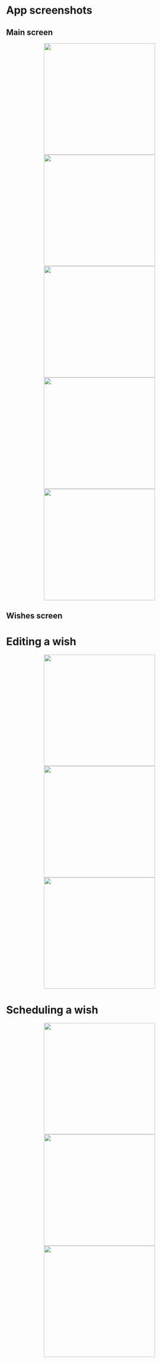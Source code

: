 # App screenshots

## Main screen

<div align="center">
  <img src="https://github.com/flowykk/WishMaker/assets/71427624/55cdffb0-31ba-426a-9b73-3e8c95c4f6ab" width="300"> 
  <img src="https://github.com/flowykk/WishMaker/assets/71427624/5727aa48-48ea-4f62-8359-2f3f38ba8b68" width="300"> 
  <img src="https://github.com/flowykk/WishMaker/assets/71427624/51fbd64b-fbf0-452c-a2d1-0799f70c4b83" width="300"> 
  <img src="https://github.com/flowykk/WishMaker/assets/71427624/422eaeec-121c-44aa-94db-d98fc451d91d" width="300"> 
  <img src="https://github.com/flowykk/WishMaker/assets/71427624/5da86410-edea-46ff-8aa3-3e27c45d4bc6" width="300"> 
</div>

## Wishes screen

# Editing a wish

<div align="center">
  <img src="https://github.com/flowykk/WishMaker/assets/71427624/d4898486-67a0-497a-b244-4aeb888ce42e" width="300"> 
  <img src="https://github.com/flowykk/WishMaker/assets/71427624/716a4f05-8ebf-4d7d-aa6a-3622636d01b1" width="300"> 
  <img src="https://github.com/flowykk/WishMaker/assets/71427624/78b8b1ef-e9aa-43e2-8ea0-440194f990bf" width="300"> 
</div>

# Scheduling a wish

<div align="center">
  <img src="https://github.com/flowykk/WishMaker/assets/71427624/6aa475b5-084b-4178-960c-73eff9e59e6e" width="300"> 
  <img src="https://github.com/flowykk/WishMaker/assets/71427624/2c43003f-e8d2-4f0d-949e-a9ab40db3eca" width="300"> 
  <img src="https://github.com/flowykk/WishMaker/assets/71427624/7ed84d8e-c0a4-45ba-bfa1-6b6152a9c888" width="300"> 
</div>

